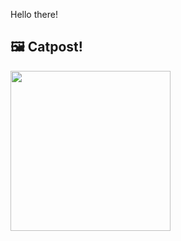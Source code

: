 Hello there!



## 🖼️ Catpost!

<sub>
    <img src="https://cdn2.thecatapi.com/images/abq.gif" height="256">
</sub>

